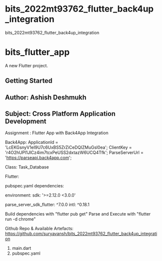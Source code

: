 # bits_2022mt93762_flutter_back4up_integration
bits_2022mt93762_flutter_back4up_integration
# bits_flutter_app

A new Flutter project.

## Getting Started
## Author:  Ashish Deshmukh
## Subject: Cross Platform Application Development

Assignment :  Flutter App with Back4App Integration

Back4App:
ApplicationId = 'LcEKGsnyV1eI9U7c6UxBS5ZrZiCeDQIZMuGsI0ea';
ClientKey = 'r4O2hUPl1JlCz4im7tcxPeUSS2dxtazW6UCQ4Tfk';
ParseServerUrl = 'https://parseapi.back4app.com';

Class: Task_Database

Flutter:

pubspec.yaml dependencies:

environment:
  sdk: '>=2.12.0 <3.0.0'
  
parse_server_sdk_flutter: ^7.0.0
intl: ^0.18.1

Build dependencies with "flutter pub get"
Parse and Execute with "flutter run -d chrome"

Github Repo & Available Artefacts:
https://github.com/suryavansh/bits_2022mt93762_flutter_back4up_integration

1. main.dart
2. pubspec.yaml

